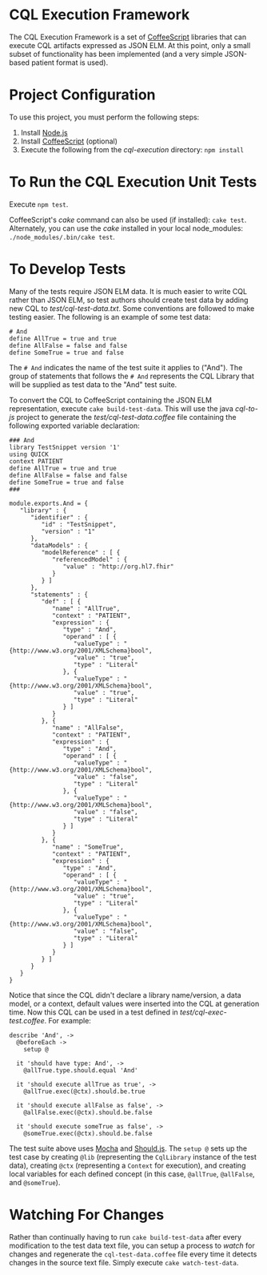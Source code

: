 # CQL Execution Framework

The CQL Execution Framework is a set of [CoffeeScript](http://coffeescript.org/) libraries that
can execute CQL artifacts expressed as JSON ELM. At this point, only a small subset of
functionality has been implemented (and a very simple JSON-based patient format is used).

# Project Configuration

To use this project, you must perform the following steps:

1. Install [Node.js](http://nodejs.org/)
2. Install [CoffeeScript](http://coffeescript.org/) (optional)
3. Execute the following from the _cql-execution_ directory: `npm install`

# To Run the CQL Execution Unit Tests

Execute `npm test`.

CoffeeScript's _cake_ command can also be used (if installed): `cake test`.  Alternately, you can
use the _cake_ installed in your local node_modules: `./node_modules/.bin/cake test`.

# To Develop Tests

Many of the tests require JSON ELM data.  It is much easier to write CQL rather than JSON ELM, so
test authors should create test data by adding new CQL to _test/cql-test-data.txt_.  Some
conventions are followed to make testing easier.  The following is an example of some test data:

    # And
    define AllTrue = true and true
    define AllFalse = false and false
    define SomeTrue = true and false

The `# And` indicates the name of the test suite it applies to ("And").  The group of statements
that follows the `# And` represents the CQL Library that will be supplied as test data to the "And"
test suite.

To convert the CQL to CoffeeScript containing the JSON ELM representation, execute
`cake build-test-data`. This will use the java _cql-to-js_ project to generate the
_test/cql-test-data.coffee_ file containing the following exported variable declaration:

    ### And
    library TestSnippet version '1'
    using QUICK
    context PATIENT
    define AllTrue = true and true
    define AllFalse = false and false
    define SomeTrue = true and false
    ###
    
    module.exports.And = {
       "library" : {
          "identifier" : {
             "id" : "TestSnippet",
             "version" : "1"
          },
          "dataModels" : {
             "modelReference" : [ {
                "referencedModel" : {
                   "value" : "http://org.hl7.fhir"
                }
             } ]
          },
          "statements" : {
             "def" : [ {
                "name" : "AllTrue",
                "context" : "PATIENT",
                "expression" : {
                   "type" : "And",
                   "operand" : [ {
                      "valueType" : "{http://www.w3.org/2001/XMLSchema}bool",
                      "value" : "true",
                      "type" : "Literal"
                   }, {
                      "valueType" : "{http://www.w3.org/2001/XMLSchema}bool",
                      "value" : "true",
                      "type" : "Literal"
                   } ]
                }
             }, {
                "name" : "AllFalse",
                "context" : "PATIENT",
                "expression" : {
                   "type" : "And",
                   "operand" : [ {
                      "valueType" : "{http://www.w3.org/2001/XMLSchema}bool",
                      "value" : "false",
                      "type" : "Literal"
                   }, {
                      "valueType" : "{http://www.w3.org/2001/XMLSchema}bool",
                      "value" : "false",
                      "type" : "Literal"
                   } ]
                }
             }, {
                "name" : "SomeTrue",
                "context" : "PATIENT",
                "expression" : {
                   "type" : "And",
                   "operand" : [ {
                      "valueType" : "{http://www.w3.org/2001/XMLSchema}bool",
                      "value" : "true",
                      "type" : "Literal"
                   }, {
                      "valueType" : "{http://www.w3.org/2001/XMLSchema}bool",
                      "value" : "false",
                      "type" : "Literal"
                   } ]
                }
             } ]
          }
       }
    }

Notice that since the CQL didn't declare a library name/version, a data model, or a context,
default values were inserted into the CQL at generation time.  Now this CQL can be used in a test
defined in _test/cql-exec-test.coffee_.  For example:

    describe 'And', ->
      @beforeEach ->
        setup @
    
      it 'should have type: And', ->
        @allTrue.type.should.equal 'And'
    
      it 'should execute allTrue as true', ->
        @allTrue.exec(@ctx).should.be.true
    
      it 'should execute allFalse as false', ->
        @allFalse.exec(@ctx).should.be.false
    
      it 'should execute someTrue as false', ->
        @someTrue.exec(@ctx).should.be.false

The test suite above uses [Mocha](http://visionmedia.github.io/mocha/) and
[Should.js](https://github.com/shouldjs/should.js).  The `setup @` sets up the test case by
creating `@lib` (representing the `CqlLibrary` instance of the test data), creating `@ctx`
(representing a `Context` for execution), and creating local variables for each defined concept
(in this case, `@allTrue`, `@allFalse`, and `@someTrue`).

# Watching For Changes

Rather than continually having to run `cake build-test-data` after every modification to the test
data text file, you can setup a process to _watch_ for changes and regenerate the
`cql-test-data.coffee` file every time it detects changes in the source text file.  Simply
execute `cake watch-test-data`.
